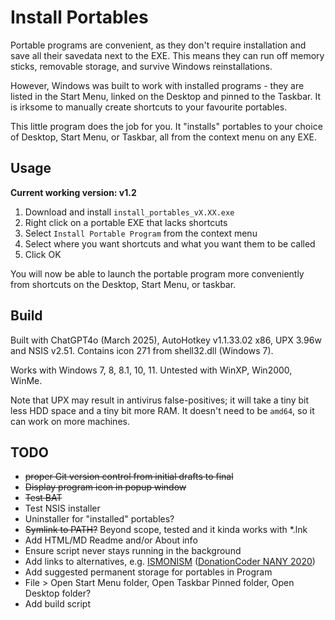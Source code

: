 # Install Portables
Portable programs are convenient, as they don't require installation and save all their savedata next to the EXE. This means they can run off memory sticks, removable storage, and survive Windows reinstallations. 

However, Windows was built to work with installed programs - they are listed in the Start Menu, linked on the Desktop and pinned to the Taskbar. It is irksome to manually create shortcuts to your favourite portables.

This little program does the job for you. It "installs" portables to your choice of Desktop, Start Menu, or Taskbar, all from the context menu on any EXE.

## Usage
**Current working version: v1.2**

1. Download and install `install_portables_vX.XX.exe`
2. Right click on a portable EXE that lacks shortcuts
3. Select `Install Portable Program` from the context menu
4. Select where you want shortcuts and what you want them to be called
5. Click OK

You will now be able to launch the portable program more conveniently from shortcuts on the Desktop, Start Menu, or taskbar.

## Build
Built with ChatGPT4o (March 2025), AutoHotkey v1.1.33.02 x86, UPX 3.96w and NSIS v2.51. Contains icon 271 from shell32.dll (Windows 7).

Works with Windows 7, 8, 8.1, 10, 11. Untested with WinXP, Win2000, WinMe.

Note that UPX may result in antivirus false-positives; it will take a tiny bit less HDD space and a tiny bit more RAM. It doesn't need to be `amd64`, so it can work on more machines.

## TODO
- ~~proper Git version control from initial drafts to final~~
- ~~Display program icon in popup window~~
- ~~Test BAT~~
- Test NSIS installer
- Uninstaller for "installed" portables?
- ~~Symlink to PATH?~~ Beyond scope, tested and it kinda works with *.lnk 
- Add HTML/MD Readme and/or About info
- Ensure script never stays running in the background
- Add links to alternatives, e.g. [ISMONISM](https://github.com/Winkie1000/ISMONISM) ([DonationCoder NANY 2020](https://www.donationcoder.com/forum/index.php?topic=49299.0))
- Add suggested permanent storage for portables in Program
- File > Open Start Menu folder, Open Taskbar Pinned folder, Open Desktop folder?
- Add build script
